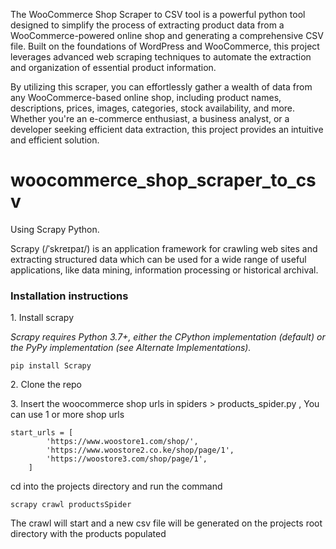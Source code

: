 The WooCommerce Shop Scraper to CSV tool is a powerful python tool designed to simplify the process of extracting product data from a WooCommerce-powered online shop and generating a comprehensive CSV file. Built on the foundations of WordPress and WooCommerce, this project leverages advanced web scraping techniques to automate the extraction and organization of essential product information.

By utilizing this scraper, you can effortlessly gather a wealth of data from any WooCommerce-based online shop, including product names, descriptions, prices, images, categories, stock availability, and more. Whether you're an e-commerce enthusiast, a business analyst, or a developer seeking efficient data extraction, this project provides an intuitive and efficient solution.

 # woocommerce_shop_scraper_to_csv
Using Scrapy Python.

Scrapy (/ˈskreɪpaɪ/) is an application framework for crawling web sites and extracting structured data which can be used for a wide range of useful applications, like data mining, information processing or historical archival.

<h3>Installation instructions</h3>
<p>1. Install scrapy</p>
<em>Scrapy requires Python 3.7+, either the CPython implementation (default) or the PyPy implementation (see Alternate Implementations).</em>
<p><code>pip install Scrapy</code></p>
<p>2. Clone the repo </p>
<p>3. Insert the woocommerce shop urls in spiders > products_spider.py , You can use 1 or more shop urls</p>
<p><code>start_urls = [
        'https://www.woostore1.com/shop/',
        'https://www.woostore2.co.ke/shop/page/1',
        'https://woostore3.com/shop/page/1',
    ]
</code></p>
<p>cd into the projects directory and run the command</p>
<p><code>scrapy crawl productsSpider</code></p>

<p>The crawl will start and a new csv file will be generated on the projects root directory with the products populated</p>

